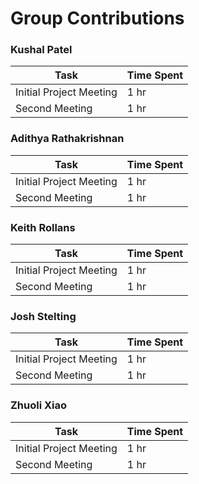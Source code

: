 #  Group Contributions

### Kushal Patel
| Task | Time Spent |
| ----- | ----------|
| Initial Project Meeting | 1 hr |
| Second Meeting | 1 hr |


### Adithya Rathakrishnan
| Task | Time Spent |
| ----- | ----------|
| Initial Project Meeting | 1 hr |
| Second Meeting | 1 hr |


### Keith Rollans 
| Task | Time Spent |
| ----- | ----------|
| Initial Project Meeting | 1 hr |
| Second Meeting | 1 hr |


### Josh Stelting
| Task | Time Spent |
| ----- | ----------|
| Initial Project Meeting | 1 hr |
| Second Meeting | 1 hr |


### Zhuoli Xiao
| Task | Time Spent |
| ----- | ----------|
| Initial Project Meeting | 1 hr |
| Second Meeting | 1 hr |